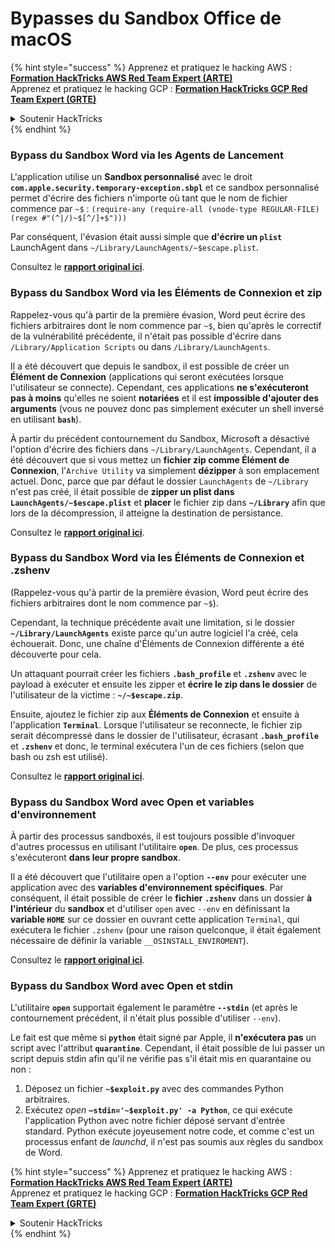 # Bypasses du Sandbox Office de macOS

{% hint style="success" %}
Apprenez et pratiquez le hacking AWS :<img src="/.gitbook/assets/arte.png" alt="" data-size="line">[**Formation HackTricks AWS Red Team Expert (ARTE)**](https://training.hacktricks.xyz/courses/arte)<img src="/.gitbook/assets/arte.png" alt="" data-size="line">\
Apprenez et pratiquez le hacking GCP : <img src="/.gitbook/assets/grte.png" alt="" data-size="line">[**Formation HackTricks GCP Red Team Expert (GRTE)**<img src="/.gitbook/assets/grte.png" alt="" data-size="line">](https://training.hacktricks.xyz/courses/grte)

<details>

<summary>Soutenir HackTricks</summary>

* Consultez les [**plans d'abonnement**](https://github.com/sponsors/carlospolop) !
* **Rejoignez le** 💬 [**groupe Discord**](https://discord.gg/hRep4RUj7f) ou le [**groupe telegram**](https://t.me/peass) ou **suivez-nous sur** **Twitter** 🐦 [**@hacktricks\_live**](https://twitter.com/hacktricks\_live)**.**
* **Partagez des astuces de hacking en soumettant des PR aux** [**HackTricks**](https://github.com/carlospolop/hacktricks) et [**HackTricks Cloud**](https://github.com/carlospolop/hacktricks-cloud) dépôts github.

</details>
{% endhint %}

### Bypass du Sandbox Word via les Agents de Lancement

L'application utilise un **Sandbox personnalisé** avec le droit **`com.apple.security.temporary-exception.sbpl`** et ce sandbox personnalisé permet d'écrire des fichiers n'importe où tant que le nom de fichier commence par `~$` : `(require-any (require-all (vnode-type REGULAR-FILE) (regex #"(^|/)~$[^/]+$")))`

Par conséquent, l'évasion était aussi simple que **d'écrire un `plist`** LaunchAgent dans `~/Library/LaunchAgents/~$escape.plist`.

Consultez le [**rapport original ici**](https://www.mdsec.co.uk/2018/08/escaping-the-sandbox-microsoft-office-on-macos/).

### Bypass du Sandbox Word via les Éléments de Connexion et zip

Rappelez-vous qu'à partir de la première évasion, Word peut écrire des fichiers arbitraires dont le nom commence par `~$`, bien qu'après le correctif de la vulnérabilité précédente, il n'était pas possible d'écrire dans `/Library/Application Scripts` ou dans `/Library/LaunchAgents`.

Il a été découvert que depuis le sandbox, il est possible de créer un **Élément de Connexion** (applications qui seront exécutées lorsque l'utilisateur se connecte). Cependant, ces applications **ne s'exécuteront pas à moins** qu'elles ne soient **notariées** et il est **impossible d'ajouter des arguments** (vous ne pouvez donc pas simplement exécuter un shell inversé en utilisant **`bash`**).

À partir du précédent contournement du Sandbox, Microsoft a désactivé l'option d'écrire des fichiers dans `~/Library/LaunchAgents`. Cependant, il a été découvert que si vous mettez un **fichier zip comme Élément de Connexion**, l'`Archive Utility` va simplement **dézipper** à son emplacement actuel. Donc, parce que par défaut le dossier `LaunchAgents` de `~/Library` n'est pas créé, il était possible de **zipper un plist dans `LaunchAgents/~$escape.plist`** et **placer** le fichier zip dans **`~/Library`** afin que lors de la décompression, il atteigne la destination de persistance.

Consultez le [**rapport original ici**](https://objective-see.org/blog/blog\_0x4B.html).

### Bypass du Sandbox Word via les Éléments de Connexion et .zshenv

(Rappelez-vous qu'à partir de la première évasion, Word peut écrire des fichiers arbitraires dont le nom commence par `~$`).

Cependant, la technique précédente avait une limitation, si le dossier **`~/Library/LaunchAgents`** existe parce qu'un autre logiciel l'a créé, cela échouerait. Donc, une chaîne d'Éléments de Connexion différente a été découverte pour cela.

Un attaquant pourrait créer les fichiers **`.bash_profile`** et **`.zshenv`** avec le payload à exécuter et ensuite les zipper et **écrire le zip dans le dossier** de l'utilisateur de la victime : **`~/~$escape.zip`**.

Ensuite, ajoutez le fichier zip aux **Éléments de Connexion** et ensuite à l'application **`Terminal`**. Lorsque l'utilisateur se reconnecte, le fichier zip serait décompressé dans le dossier de l'utilisateur, écrasant **`.bash_profile`** et **`.zshenv`** et donc, le terminal exécutera l'un de ces fichiers (selon que bash ou zsh est utilisé).

Consultez le [**rapport original ici**](https://desi-jarvis.medium.com/office365-macos-sandbox-escape-fcce4fa4123c).

### Bypass du Sandbox Word avec Open et variables d'environnement

À partir des processus sandboxés, il est toujours possible d'invoquer d'autres processus en utilisant l'utilitaire **`open`**. De plus, ces processus s'exécuteront **dans leur propre sandbox**.

Il a été découvert que l'utilitaire open a l'option **`--env`** pour exécuter une application avec des **variables d'environnement spécifiques**. Par conséquent, il était possible de créer le **fichier `.zshenv`** dans un dossier **à l'intérieur** du **sandbox** et d'utiliser `open` avec `--env` en définissant la **variable `HOME`** sur ce dossier en ouvrant cette application `Terminal`, qui exécutera le fichier `.zshenv` (pour une raison quelconque, il était également nécessaire de définir la variable `__OSINSTALL_ENVIROMENT`).

Consultez le [**rapport original ici**](https://perception-point.io/blog/technical-analysis-of-cve-2021-30864/).

### Bypass du Sandbox Word avec Open et stdin

L'utilitaire **`open`** supportait également le paramètre **`--stdin`** (et après le contournement précédent, il n'était plus possible d'utiliser `--env`).

Le fait est que même si **`python`** était signé par Apple, il **n'exécutera pas** un script avec l'attribut **`quarantine`**. Cependant, il était possible de lui passer un script depuis stdin afin qu'il ne vérifie pas s'il était mis en quarantaine ou non : 

1. Déposez un fichier **`~$exploit.py`** avec des commandes Python arbitraires.
2. Exécutez _open_ **`–stdin='~$exploit.py' -a Python`**, ce qui exécute l'application Python avec notre fichier déposé servant d'entrée standard. Python exécute joyeusement notre code, et comme c'est un processus enfant de _launchd_, il n'est pas soumis aux règles du sandbox de Word.

{% hint style="success" %}
Apprenez et pratiquez le hacking AWS :<img src="/.gitbook/assets/arte.png" alt="" data-size="line">[**Formation HackTricks AWS Red Team Expert (ARTE)**](https://training.hacktricks.xyz/courses/arte)<img src="/.gitbook/assets/arte.png" alt="" data-size="line">\
Apprenez et pratiquez le hacking GCP : <img src="/.gitbook/assets/grte.png" alt="" data-size="line">[**Formation HackTricks GCP Red Team Expert (GRTE)**<img src="/.gitbook/assets/grte.png" alt="" data-size="line">](https://training.hacktricks.xyz/courses/grte)

<details>

<summary>Soutenir HackTricks</summary>

* Consultez les [**plans d'abonnement**](https://github.com/sponsors/carlospolop) !
* **Rejoignez le** 💬 [**groupe Discord**](https://discord.gg/hRep4RUj7f) ou le [**groupe telegram**](https://t.me/peass) ou **suivez-nous sur** **Twitter** 🐦 [**@hacktricks\_live**](https://twitter.com/hacktricks\_live)**.**
* **Partagez des astuces de hacking en soumettant des PR aux** [**HackTricks**](https://github.com/carlospolop/hacktricks) et [**HackTricks Cloud**](https://github.com/carlospolop/hacktricks-cloud) dépôts github.

</details>
{% endhint %}
